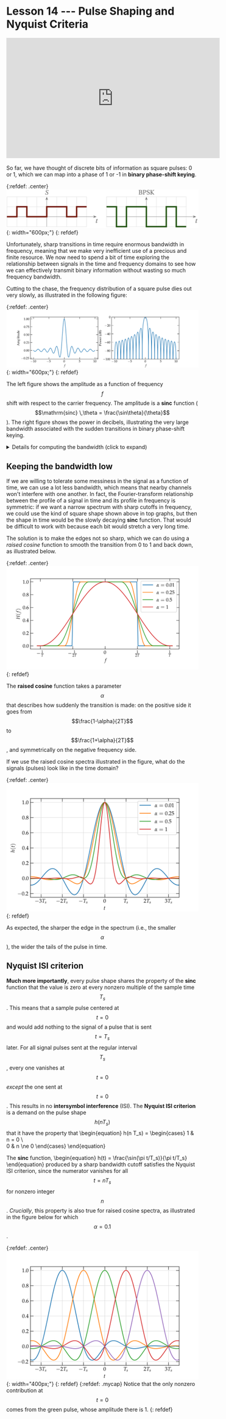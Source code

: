 # Lesson 14 --- Pulse Shaping and Nyquist Criteria


<iframe width="560" height="315" src="https://www.youtube.com/embed/JpDVCwJWnHs" title="YouTube video player" frameborder="0" allow="accelerometer; autoplay; clipboard-write; encrypted-media; gyroscope; picture-in-picture" allowfullscreen></iframe>


So far, we have thought of discrete bits of information as square pulses: 0 or 1, which we can map into a phase of 1 or -1 in **binary phase-shift keying**.

{:refdef: .center}
![Binary phase-shift keying](figs/BPSK.png){: width="600px;"}
{: refdef}

 Unfortunately, sharp transitions in time require enormous bandwidth in frequency, meaning that we make very inefficient use of a precious and finite resource. We now need to spend a bit of time exploring the relationship between signals in the time and frequency domains to see how we can effectively transmit binary information without wasting so much frequency bandwidth.

 Cutting to the chase, the frequency distribution of a square pulse dies out very slowly, as illustrated in the following figure:

 {:refdef: .center}
 ![clean sinc](figs/clean-sinc.png){: width="600px;"}
 {: refdef}
 
 The left figure shows the amplitude as a function of frequency $$f$$ shift with respect to the carrier frequency. The amplitude is a **sinc** function ($$\mathrm{sinc} \,\theta = \frac{\sin\theta}{\theta}$$). The right figure shows the power in decibels, illustrating the very large bandwidth associated with the sudden transitions in binary phase-shift keying.
 

<details markdown="block">
<summary markdown="span"> Details for computing the bandwidth (click to expand) </summary>

When we make an abrupt transition from one phase to another, the carrier wave various **discontinuously**. While this is simple in the time domain---pulses are square and clean---it comes at a great price in frequency bandwidth. Recall the Fourier relation between a pulse in time and its representation in frequency:

\begin{equation}\label{eq:FFT1}
  g(f) = \int_{-\infty}^{\infty} g(t) e^{-i\,2\pi f t} \, dt
\end{equation}
and
\begin{equation}\label{eq:FFT2}
  g(t) = \int_{-\infty}^{\infty} g(f) e^{i\,2\pi f t} \, df
\end{equation}

Consider a signal that is zero everywhere except for a pulse of amplitude 1 from $$-\frac{T_s}{2} < t < \frac{T_s}{2}$$, where $$T_s$$ is the **symbol time**. What does such a pulse look like in the frequency domain, according to Eq. (\ref{eq:FFT1})? As a function of time, it takes the form
\begin{equation}
  g(f) = \frac{\sin(2\pi f T_s)}{2\pi f T_s} T_s
\end{equation}
which peaks at $$f = 0$$ and oscillates with a decaying amplitude on either side. 

If we use a carrier wave of center frequency $$f_0$$ to represent this pulse, the expression above for $$g(f)$$ gets modified to \begin{equation}
g(f) = \frac{\sin[2\pi (f-f_0) T_s]}{2\pi (f-f_0) T_s} T_s = T_s \, \mathrm{sinc}(2\pi f T_s) 
\end{equation}
The function $$\frac{\sin \theta}{\theta}$$ is called $$\mathrm{sinc}(\theta)$$.

![Sinc function](figs/sinc.png)
{:refdef: .mycap}
The parameter $$\alpha$$ determines how rapidly the frequency profile transitions from 0 to 1.
{: refdef}

This spectrum is very broad---it uses way more bandwidth $$\Delta f$$ than the sample period suggests should be necessary: $$\Delta f \approx \frac{1}{T_s}$$.

</details>

## Keeping the bandwidth low

If we are willing to tolerate some messiness in the signal as a function of time, we can use a lot less bandwidth, which means that nearby channels won't interfere with one another. In fact, the Fourier-transform relationship between the profile of a signal in time and its profile in frequency is symmetric: if we want a narrow spectrum with sharp cutoffs in frequency, we could use the kind of square shape shown above in top graphs, but then the shape in time would be the slowly decaying **sinc** function. That would be difficult to work with because each bit would stretch a very long time.

The solution is to make the edges not so sharp, which we can do using a _raised cosine_ function to smooth the transition from 0 to 1 and back down, as illustrated below.

{:refdef: .center}
![raised cosine spectrum](figs/rc_of_f.png)
{: refdef}

The **raised cosine** function takes a parameter $$\alpha$$ that describes how suddenly the transition is made: on the positive side it goes from $$\frac{1-\alpha}{2T}$$ to $$\frac{1+\alpha}{2T}$$, and symmetrically on the negative frequency side.

If we use the raised cosine spectra illustrated in the figure, what do the signals (pulses) look like in the time domain? 

{:refdef: .center}
![Raised cosine pulses in time](figs/raised-cosine.png)
{: refdef}

As expected, the sharper the edge in the spectrum (i.e., the smaller $$\alpha$$), the wider the tails of the pulse in time.


## Nyquist ISI criterion

**Much more importantly**, every pulse shape shares the property of the **sinc** function that the value is zero at every nonzero multiple of the sample time $$T_s$$. This means that a sample pulse centered at $$t = 0$$ and would add nothing to the signal of a pulse that is sent $$t = T_s$$ later. For all signal pulses sent at the regular interval $$T_s$$, every one vanishes at $$t = 0$$ _except_ the one sent at $$t = 0$$. This results in no **intersymbol interference** (ISI). The **Nyquist ISI criterion** is a demand on the pulse shape $$h(nT_s)$$ that it have the property that
\begin{equation}
   h(n T_s) = \begin{cases}
   1 & n = 0 \\\
   0 & n \ne 0
   \end{cases}
\end{equation}

The **sinc** function,
\begin{equation}
  h(t) = \frac{\sin(\pi t/T_s)}{\pi t/T_s}
\end{equation}
 produced by a sharp bandwidth cutoff satisfies the Nyquist ISI criterion, since the numerator vanishes for all $$t = n T_s$$ for nonzero integer $$n$$. _Crucially_, this property is also true for raised cosine spectra, as illustrated in the figure below for which $$ \alpha = 0.1 $$.

 {:refdef: .center}
 ![Raised cosine pulses satisify the Nyquist ISI criterion, alpha = 0.1](figs/raised-cosine-alpha-10.png){: width="400px;"}
{: refdef}
{:refdef: .mycap}
 Notice that the only nonzero contribution at $$t = 0$$ comes from the green pulse, whose amplitude there is 1.
 {: refdef}

